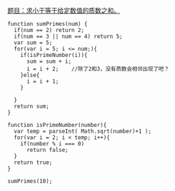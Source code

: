 [题目：求小于等于给定数值的质数之和。](https://www.freecodecamp.com/challenges/sum-all-primes#?solution=%0A)
```
function sumPrimes(num) {
  if(num == 2) return 2;
  if(num == 3 || num == 4) return 5;
  var sum = 5;
  for(var i = 5; i <= num;){
    if(isPrimeNumber(i)){
      sum = sum + i;
      i = i + 2;    //除了2和3，没有质数会相邻出现了吧？
    }else{
      i = i + 1;
    }
    
  }
  return sum;
}

function isPrimeNumber(number){
  var temp = parseInt( Math.sqrt(number)+1 );
  for(var i = 2; i < temp; i++){
    if(number % i === 0)
      return false;
  }
  return true;
}

sumPrimes(10);
```
